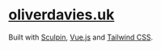 # [oliverdavies.uk][]

Built with [Sculpin][], [Vue.js][] and [Tailwind CSS][].

[oliverdavies.uk]: https://www.oliverdavies.uk
[Sculpin]: https://sculpin.io
[Tailwind CSS]: https://tailwindcss.com
[Vue.js]: https://vuejs.org
